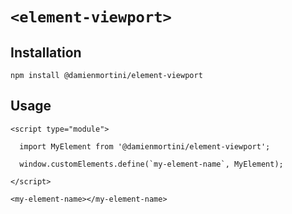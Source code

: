 # `<element-viewport>`

## Installation

```
npm install @damienmortini/element-viewport
```

## Usage
```
<script type="module">

  import MyElement from '@damienmortini/element-viewport';

  window.customElements.define(`my-element-name`, MyElement);

</script>

<my-element-name></my-element-name>
```
